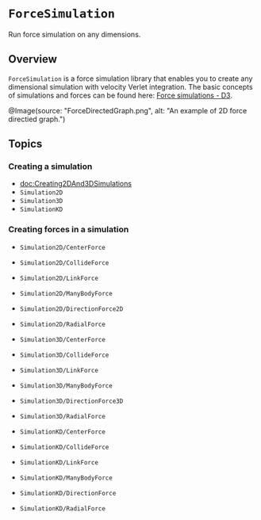# ``ForceSimulation``

Run force simulation on any dimensions.

## Overview

`ForceSimulation` is a force simulation library that enables you to create any dimensional simulation with velocity Verlet integration. The basic concepts of simulations and forces can be found here: [Force simulations - D3](https://d3js.org/d3-force/simulation). 


@Image(source: "ForceDirectedGraph.png", alt: "An example of 2D force directied graph.")



## Topics

### Creating a simulation

* <doc:Creating2DAnd3DSimulations>
* ``Simulation2D``
* ``Simulation3D``
* ``SimulationKD``

### Creating forces in a simulation

* ``Simulation2D/CenterForce``
* ``Simulation2D/CollideForce``
* ``Simulation2D/LinkForce``
* ``Simulation2D/ManyBodyForce``
* ``Simulation2D/DirectionForce2D``
* ``Simulation2D/RadialForce``

* ``Simulation3D/CenterForce``
* ``Simulation3D/CollideForce``
* ``Simulation3D/LinkForce``
* ``Simulation3D/ManyBodyForce``
* ``Simulation3D/DirectionForce3D``
* ``Simulation3D/RadialForce``

* ``SimulationKD/CenterForce``
* ``SimulationKD/CollideForce``
* ``SimulationKD/LinkForce``
* ``SimulationKD/ManyBodyForce``
* ``SimulationKD/DirectionForce``
* ``SimulationKD/RadialForce``
